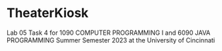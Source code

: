 # TheaterKiosk
Lab 05 Task 4 for 1090 COMPUTER PROGRAMMING I and 6090 JAVA PROGRAMMING Summer Semester 2023 at the University of Cincinnati
